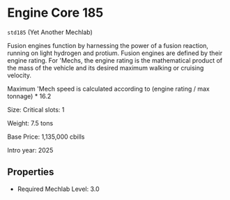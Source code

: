 # Engine Core 185

`std185` (Yet Another Mechlab)

Fusion engines function by harnessing the power of a fusion reaction, running on light hydrogen and protium. Fusion engines are defined by their engine rating. For 'Mechs, the engine rating is the mathematical product of the mass of the vehicle and its desired maximum walking or cruising velocity.

Maximum 'Mech speed is calculated according to (engine rating / max tonnage) * 16.2

Size: Critical slots: 1

Weight: 7.5 tons

Base Price: 1,135,000 cbills

Intro year: 2025

## Properties
* Required Mechlab Level: 3.0 
